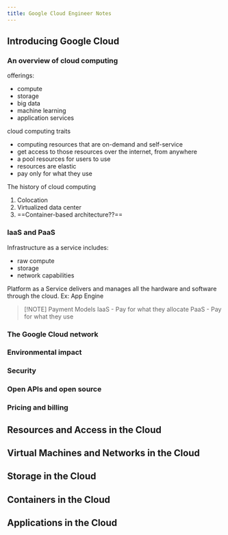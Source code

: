 ```yaml
---
title: Google Cloud Engineer Notes
---
```

## Introducing Google Cloud
### An overview of cloud computing 

offerings:
- compute
- storage
- big data
- machine learning
- application services

cloud computing traits
- computing resources that are on-demand and self-service
- get access to those resources over the internet, from anywhere
- a pool resources for users to use
- resources are elastic
- pay only for what they use

The history of cloud computing
1. Colocation
2. Virtualized data center
3. ==Container-based architecture??== 
### IaaS and PaaS 

Infrastructure as a service includes:
- raw compute
- storage
- network capabilities

Platform as a Service delivers and manages all the hardware and software through the cloud. Ex: App Engine

> [!NOTE] Payment Models
> IaaS - Pay for what they allocate
> 	PaaS - Pay for what they use
### The Google Cloud network 
### Environmental impact 
### Security 
### Open APIs and open source 
### Pricing and billing
## Resources and Access in the Cloud

## Virtual Machines and Networks in the Cloud

## Storage in the Cloud

## Containers in the Cloud

## Applications in the Cloud
